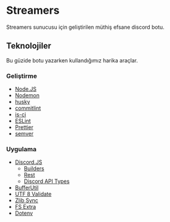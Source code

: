 # Streamers

Streamers sunucusu için geliştirilen müthiş efsane discord botu.

## Teknolojiler

Bu güzide botu yazarken kullandığımız harika araçlar.

### Geliştirme

- [Node.JS][nodejsLink]
- [Nodemon][nodemonLink]
- [husky][huskyLink]
- [commitlint][commitlintLink]
- [is-ci][is-ciLink]
- [ESLint][eslintLink]
- [Prettier][prettierLink]
- [semver][semverLink]

### Uygulama

- [Discord.JS][discordjsLink]
  - [Builders][buildersLink]
  - [Rest][restLink]
  - [Discord API Types][discord-api-types]
- [BufferUtil][bufferutilLink]
- [UTF 8 Validate][utf8validateLink]
- [Zlib Sync][zlibsync]
- [FS Extra][fsextraLink]
- [Dotenv][dotenvLink]

[nodejsLink]: https://nodejs.org/en
[nodemonLink]: https://nodemon.io/
[dotenvLink]: https://www.dotenv.org/
[eslintLink]: https://eslint.org/
[prettierLink]: https://prettier.io/
[discordjsLink]: https://discord.js.org/
[commitlintLink]: https://commitlint.js.org/
[is-ciLink]: https://github.com/watson/is-ci
[semverLink]: https://semver.org/
[huskyLink]: https://typicode.github.io/husky/
[buildersLink]: https://www.npmjs.com/package/@discordjs/builders
[restLink]: https://www.npmjs.com/package/@discordjs/rest
[discord-api-types]: https://www.npmjs.com/package/discord-api-types
[bufferutilLink]: https://www.npmjs.com/package/bufferutil
[utf8validateLink]: https://www.npmjs.com/package/utf-8-validate
[zlibsync]: https://www.npmjs.com/package/zlib-sync
[fsextraLink]: https://www.npmjs.com/package/fs-extra
